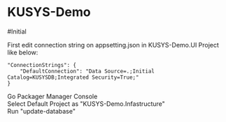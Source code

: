 # KUSYS-Demo

#Initial

First edit connection string on appsetting.json in KUSYS-Demo.UI Project like below:
```
"ConnectionStrings": {
    "DefaultConnection": "Data Source=.;Initial Catalog=KUSYSDB;Integrated Security=True;"
}
```

Go Packager Manager Console \
Select Default Project as "KUSYS-Demo.Infastructure" \
Run "update-database"



